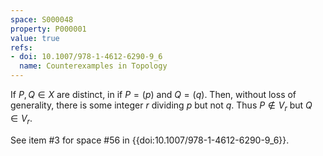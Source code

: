 ```yaml
---
space: S000048
property: P000001
value: true
refs:
- doi: 10.1007/978-1-4612-6290-9_6
  name: Counterexamples in Topology
---
```


If $P,Q \in X$ are distinct, in if $P = (p)$ and $Q = (q)$. Then, without loss of generality, there is some integer $r$ dividing $p$ but not $q$. Thus $P \notin V_r$ but $Q \in V_r$.

See item #3 for space #56 in {{doi:10.1007/978-1-4612-6290-9_6}}.
